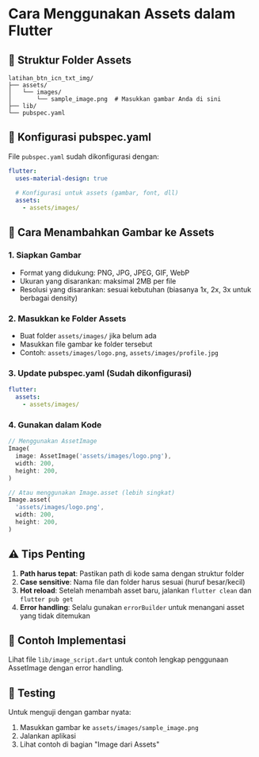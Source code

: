 # Cara Menggunakan Assets dalam Flutter

## 📁 Struktur Folder Assets
```
latihan_btn_icn_txt_img/
├── assets/
│   └── images/
│       └── sample_image.png  # Masukkan gambar Anda di sini
├── lib/
└── pubspec.yaml
```

## 🔧 Konfigurasi pubspec.yaml
File `pubspec.yaml` sudah dikonfigurasi dengan:
```yaml
flutter:
  uses-material-design: true
  
  # Konfigurasi untuk assets (gambar, font, dll)
  assets:
    - assets/images/
```

## 📝 Cara Menambahkan Gambar ke Assets

### 1. Siapkan Gambar
- Format yang didukung: PNG, JPG, JPEG, GIF, WebP
- Ukuran yang disarankan: maksimal 2MB per file
- Resolusi yang disarankan: sesuai kebutuhan (biasanya 1x, 2x, 3x untuk berbagai density)

### 2. Masukkan ke Folder Assets
- Buat folder `assets/images/` jika belum ada
- Masukkan file gambar ke folder tersebut
- Contoh: `assets/images/logo.png`, `assets/images/profile.jpg`

### 3. Update pubspec.yaml (Sudah dikonfigurasi)
```yaml
flutter:
  assets:
    - assets/images/
```

### 4. Gunakan dalam Kode
```dart
// Menggunakan AssetImage
Image(
  image: AssetImage('assets/images/logo.png'),
  width: 200,
  height: 200,
)

// Atau menggunakan Image.asset (lebih singkat)
Image.asset(
  'assets/images/logo.png',
  width: 200,
  height: 200,
)
```

## ⚠️ Tips Penting

1. **Path harus tepat**: Pastikan path di kode sama dengan struktur folder
2. **Case sensitive**: Nama file dan folder harus sesuai (huruf besar/kecil)
3. **Hot reload**: Setelah menambah asset baru, jalankan `flutter clean` dan `flutter pub get`
4. **Error handling**: Selalu gunakan `errorBuilder` untuk menangani asset yang tidak ditemukan

## 🎯 Contoh Implementasi
Lihat file `lib/image_script.dart` untuk contoh lengkap penggunaan AssetImage dengan error handling.

## 📱 Testing
Untuk menguji dengan gambar nyata:
1. Masukkan gambar ke `assets/images/sample_image.png`
2. Jalankan aplikasi
3. Lihat contoh di bagian "Image dari Assets"
